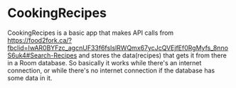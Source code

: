 # CookingRecipes
CookingRecipes is a basic app that makes API calls from https://food2fork.ca/?fbclid=IwAR0BYFzc_agcnUF33f6fsIslRWQmx67ycJcQVEjfEf0RgMyfs_8nnoS6uk4#Search-Recipes and
stores the data(recipes) that gets it from there in a Room database. So basically it works while there's an internet connection, or while there's no internet connection if
the database has some data in it.
